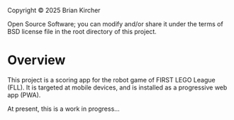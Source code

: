 Copyright &copy; 2025 Brian Kircher

Open Source Software; you can modify and/or share it under the terms of BSD
license file in the root directory of this project.

# Overview

This project is a scoring app for the robot game of FIRST LEGO League (FLL). It
is targeted at mobile devices, and is installed as a progressive web app (PWA).

At present, this is a work in progress...
